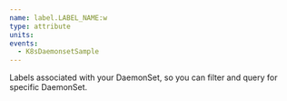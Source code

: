 ```yaml
---
name: label.LABEL_NAME:w
type: attribute
units:
events:
  - K8sDaemonsetSample
---
```


Labels associated with your DaemonSet, so you can filter and query for specific DaemonSet.